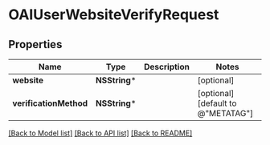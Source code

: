 # OAIUserWebsiteVerifyRequest

## Properties
Name | Type | Description | Notes
------------ | ------------- | ------------- | -------------
**website** | **NSString*** |  | [optional] 
**verificationMethod** | **NSString*** |  | [optional] [default to @"METATAG"]

[[Back to Model list]](../README.md#documentation-for-models) [[Back to API list]](../README.md#documentation-for-api-endpoints) [[Back to README]](../README.md)


